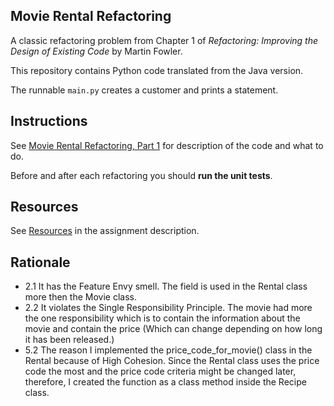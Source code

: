 ## Movie Rental Refactoring

A classic refactoring problem from Chapter 1 of
_Refactoring: Improving the Design of Existing Code_ by Martin Fowler.  

This repository contains Python code translated from the Java version.

The runnable `main.py` creates a customer and prints a statement.


## Instructions

See [Movie Rental Refactoring, Part 1](https://cpske.github.io/ISP/assignment/movierental/movierental-part1) for description of the code and what to do.

Before and after each refactoring you should **run the unit tests**.

## Resources

See [Resources](https://cpske.github.io/ISP/assignment/movierental/movierental-part1#resources) in the assignment description.

## Rationale
- 2.1 It has the Feature Envy smell. The field is used in the Rental class more then the Movie class.
- 2.2 It violates the Single Responsibility Principle. The movie had more the one responsibility which is to contain the information about the movie and contain the price (Which can change depending on how long it has been released.)
- 5.2 The reason I implemented the price_code_for_movie() class in the Rental because of High Cohesion. Since the Rental class uses the price code the most and the price code criteria might be changed later, therefore, I created the function as a class method inside the Recipe class.

